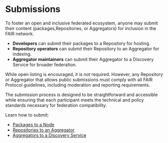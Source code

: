 # Submissions

To foster an open and inclusive federated ecosystem, anyone may submit their content (packages,Repositories, or Aggregators) for inclusion in the FAIR network.

- **Developers** can submit their packages to a Repository for hosting.
- **Repository operators** can submit their Repository to an Aggregator for indexing.
- **Aggregator maintainers** can submit their Aggregator to a Discovery Service for broader federation.

While open listing is encouraged, it is _not_ required. However, any Repository or Aggregator that allows public submissions must comply with all FAIR Protocol guidelines, including moderation and reporting requirements.

The submission process is designed to be straightforward and accessible while ensuring that each participant meets the technical and policy standards necessary for federation compatibility.

Learn how to submit:

- [Packages to a Node](./packages.md)
- [Repositories to an Aggregator](./repositories.md)
- [Aggregators to a Discovery Service](./aggregators.md)

